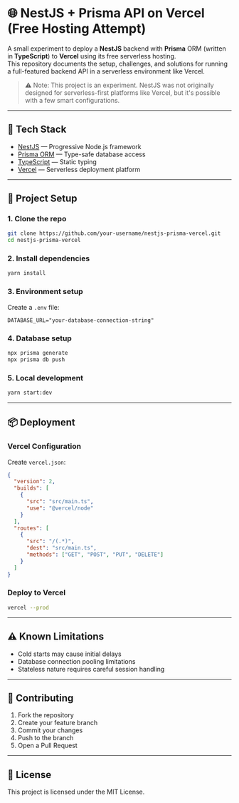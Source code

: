 # 🌐 NestJS + Prisma API on Vercel (Free Hosting Attempt)

A small experiment to deploy a **NestJS** backend with **Prisma** ORM (written in **TypeScript**) to **Vercel** using its free serverless hosting.  
This repository documents the setup, challenges, and solutions for running a full-featured backend API in a serverless environment like Vercel.

> ⚠️ Note: This project is an experiment. NestJS was not originally designed for serverless-first platforms like Vercel, but it's possible with a few smart configurations.

---

## 🔧 Tech Stack

- [NestJS](https://nestjs.com/) — Progressive Node.js framework
- [Prisma ORM](https://www.prisma.io/) — Type-safe database access
- [TypeScript](https://www.typescriptlang.org/) — Static typing
- [Vercel](https://vercel.com/) — Serverless deployment platform

---

## 🚀 Project Setup

### 1. Clone the repo

```bash
git clone https://github.com/your-username/nestjs-prisma-vercel.git
cd nestjs-prisma-vercel
```

### 2. Install dependencies

```bash
yarn install
```

### 3. Environment setup

Create a `.env` file:

```env
DATABASE_URL="your-database-connection-string"
```

### 4. Database setup

```bash
npx prisma generate
npx prisma db push
```

### 5. Local development

```bash
yarn start:dev
```

---

## 📦 Deployment

### Vercel Configuration

Create `vercel.json`:

```json
{
  "version": 2,
  "builds": [
    {
      "src": "src/main.ts",
      "use": "@vercel/node"
    }
  ],
  "routes": [
    {
      "src": "/(.*)",
      "dest": "src/main.ts",
      "methods": ["GET", "POST", "PUT", "DELETE"]
    }
  ]
}
```

### Deploy to Vercel

```bash
vercel --prod
```

---

## ⚠️ Known Limitations

- Cold starts may cause initial delays
- Database connection pooling limitations
- Stateless nature requires careful session handling

---

## 🤝 Contributing

1. Fork the repository
2. Create your feature branch
3. Commit your changes
4. Push to the branch
5. Open a Pull Request

---

## 📄 License

This project is licensed under the MIT License.
